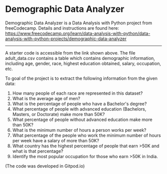 # Demographic Data Analyzer

Demographic Data Analyzer is a Data Analysis with Python project from freeCodecamp. 
Details and instructions are found here: https://www.freecodecamp.org/learn/data-analysis-with-python/data-analysis-with-python-projects/demographic-data-analyzer

-------------------
A starter code is accessible from the link shown above. 
The file adult_data.csv contains a table which contains demographic information, including 
age, gender, race, highest education obtained, salary, occupation, etc. 


To goal of the project is to extract the following information from the given data:

1. How many people of each race are represented in this dataset? 
2. What is the average age of men?
3. What is the percentage of people who have a Bachelor's degree?
4. What percentage of people with advanced education (Bachelors, Masters, or Doctorate) make more than 50K?
5. What percentage of people without advanced education make more than 50K?
6. What is the minimum number of hours a person works per week?
7. What percentage of the people who work the minimum number of hours per week have a salary of more than 50K?
8. What country has the highest percentage of people that earn >50K and what is that percentage?
9. Identify the most popular occupation for those who earn >50K in India.

(The code was developed in Gitpod.io)
